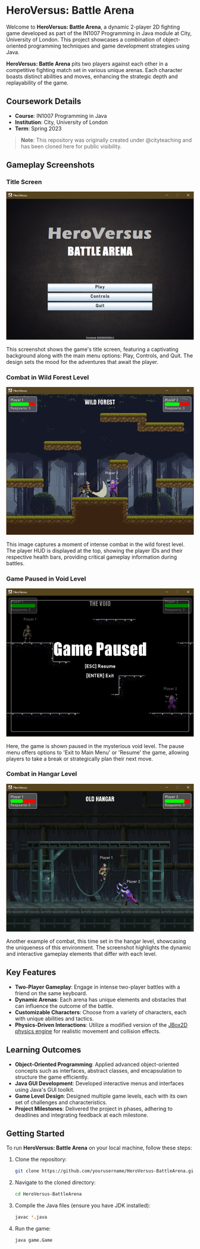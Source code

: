 # HeroVersus: Battle Arena

Welcome to **HeroVersus: Battle Arena**, a dynamic 2-player 2D fighting game developed as part of the IN1007 Programming in Java module at City, University of London. This project showcases a combination of object-oriented programming techniques and game development strategies using Java.

**HeroVersus: Battle Arena** pits two players against each other in a competitive fighting match set in various unique arenas. Each character boasts distinct abilities and moves, enhancing the strategic depth and replayability of the game.

## Coursework Details

- **Course**: IN1007 Programming in Java
- **Institution**: City, University of London
- **Term**: Spring 2023

> **Note**: This repository was originally created under @cityteaching and has been cloned here for public visibility.

## Gameplay Screenshots

### Title Screen

![title-screen](images/title-screen.PNG)

This screenshot shows the game's title screen, featuring a captivating background along with the main menu options: Play, Controls, and Quit. The design sets the mood for the adventures that await the player.

### Combat in Wild Forest Level

![combat](images/combat.PNG)

This image captures a moment of intense combat in the wild forest level. The player HUD is displayed at the top, showing the player IDs and their respective health bars, providing critical gameplay information during battles.

### Game Paused in Void Level

![game-paused](images/game-paused.PNG)

Here, the game is shown paused in the mysterious void level. The pause menu offers options to 'Exit to Main Menu' or 'Resume' the game, allowing players to take a break or strategically plan their next move.

### Combat in Hangar Level

![combat-2](images/combat-2.PNG)

Another example of combat, this time set in the hangar level, showcasing the uniqueness of this environment. The screenshot highlights the dynamic and interactive gameplay elements that differ with each level.

## Key Features

- **Two-Player Gameplay**: Engage in intense two-player battles with a friend on the same keyboard.
- **Dynamic Arenas**: Each arena has unique elements and obstacles that can influence the outcome of the battle.
- **Customizable Characters**: Choose from a variety of characters, each with unique abilities and tactics.
- **Physics-Driven Interactions**: Utilize a modified version of the [JBox2D physics engine](https://github.com/jbox2d/jbox2d.git) for realistic movement and collision effects.

## Learning Outcomes

- **Object-Oriented Programming**: Applied advanced object-oriented concepts such as interfaces, abstract classes, and encapsulation to structure the game efficiently.
- **Java GUI Development**: Developed interactive menus and interfaces using Java's GUI toolkit.
- **Game Level Design**: Designed multiple game levels, each with its own set of challenges and characteristics.
- **Project Milestones**: Delivered the project in phases, adhering to deadlines and integrating feedback at each milestone.

## Getting Started

To run **HeroVersus: Battle Arena** on your local machine, follow these steps:

1. Clone the repository:
   ```bash
   git clone https://github.com/yourusername/HeroVersus-BattleArena.git
   ```
2. Navigate to the cloned directory:
   ```bash
   cd HeroVersus-BattleArena
   ```
3. Compile the Java files (ensure you have JDK installed):
   ```bash
   javac *.java
   ```
4. Run the game:
   ```bash
   java game.Game
   ```
